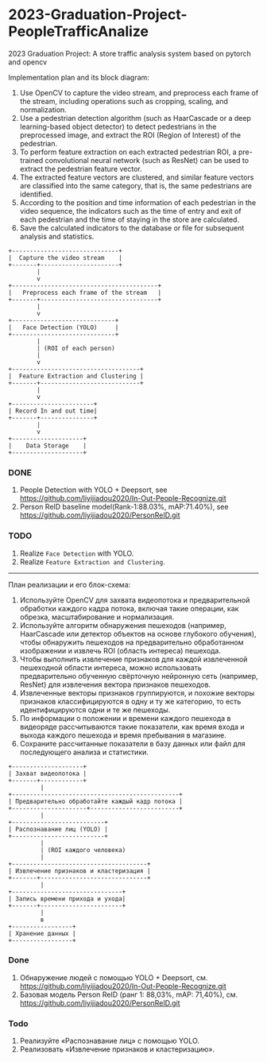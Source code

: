 # 2023-Graduation-Project-PeopleTrafficAnalize
2023 Graduation Project: A store traffic analysis system based on pytorch and opencv

Implementation plan and its block diagram:

1. Use OpenCV to capture the video stream, and preprocess each frame of the stream, including operations such as cropping, scaling, and normalization.
2. Use a pedestrian detection algorithm (such as HaarCascade or a deep learning-based object detector) to detect pedestrians in the preprocessed image, and extract the ROI (Region of Interest) of the pedestrian.
3. To perform feature extraction on each extracted pedestrian ROI, a pre-trained convolutional neural network (such as ResNet) can be used to extract the pedestrian feature vector.
4. The extracted feature vectors are clustered, and similar feature vectors are classified into the same category, that is, the same pedestrians are identified.
5. According to the position and time information of each pedestrian in the video sequence, the indicators such as the time of entry and exit of each pedestrian and the time of staying in the store are calculated.
6. Save the calculated indicators to the database or file for subsequent analysis and statistics.

```
+------------------------------+
|  Capture the video stream    |
+-------+----------------------+
        |
        v
+-----------------------------------------+
|   Preprocess each frame of the stream   |
+-------+---------------------------------+
        |
        v
+-----------------------------+
|   Face Detection (YOLO)     |
+-----------------------------+
        |
        | (ROI of each person)
        |
        v
+------------------------------------+
|  Feature Extraction and Clustering |
+-------+----------------------------+
        |
        v
+-----------------------+
| Record In and out time|
+-------+---------------+
        |
        v
+--------------------+
|    Data Storage    |
+--------------------+
```

### DONE
1. People Detection with YOLO + Deepsort, see https://github.com/liyijiadou2020/In-Out-People-Recognize.git
2. Person ReID baseline model(Rank-1:88.03%, mAP:71.40%), see https://github.com/liyijiadou2020/PersonReID.git

### TODO
1. Realize `Face Detection` with YOLO.
2. Realize `Feature Extraction and Clustering`.


---


План реализации и его блок-схема:

1. Используйте OpenCV для захвата видеопотока и предварительной обработки каждого кадра потока, включая такие операции, как обрезка, масштабирование и нормализация.
2. Используйте алгоритм обнаружения пешеходов (например, HaarCascade или детектор объектов на основе глубокого обучения), чтобы обнаружить пешеходов на предварительно обработанном изображении и извлечь ROI (область интереса) пешехода.
3. Чтобы выполнить извлечение признаков для каждой извлеченной пешеходной области интереса, можно использовать предварительно обученную свёрточную нейронную сеть (например, ResNet) для извлечения вектора признаков пешеходов.
4. Извлеченные векторы признаков группируются, и похожие векторы признаков классифицируются в одну и ту же категорию, то есть идентифицируются одни и те же пешеходы.
5. По информации о положении и времени каждого пешехода в видеоряде рассчитываются такие показатели, как время входа и выхода каждого пешехода и время пребывания в магазине.
6. Сохраните рассчитанные показатели в базу данных или файл для последующего анализа и статистики.

```
+--------------------+
| Захват видеопотока |
+-------+------------+
         |         
+-----------------------------------------------+
| Предварительно обработайте каждый кадр потока |
+---------------------+-------------------------+
         |         
+--------------------------+
| Распознавание лиц (YOLO) |
+--------------------------+
         |
         | (ROI каждого человека)
         |         
+--------------------------------------+
| Извлечение признаков и кластеризация |
+-------+------------------------------+
         |         
+-------------------------------+
| Запись времени прихода и ухода|
+-------+-----------------------+
         |
         в
+-----------------+
| Хранение данных |
+-----------------+
```

### Done
1. Обнаружение людей с помощью YOLO + Deepsort, см. https://github.com/liyijiadou2020/In-Out-People-Recognize.git
2. Базовая модель Person ReID (ранг 1: 88,03%, mAP: 71,40%), см. https://github.com/liyijiadou2020/PersonReID.git

### Todo
1. Реализуйте «Распознавание лиц» с помощью YOLO.
2. Реализовать «Извлечение признаков и кластеризацию».